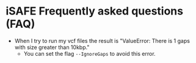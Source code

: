 iSAFE Frequently asked questions (FAQ)
==========
- When I try to run my vcf files the result is "ValueError: There is 1 gaps with size greater than 10kbp."
    * You can set the flag ```--IgnoreGaps``` to avoid this error.   
